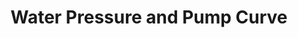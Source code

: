 ---
title: Water Pressure and Pump Curve
type: measurement
layout: measurement_technique
measurement_technique_id: 16
excerpt: 
related_systems:
  - 
related_components:
  - 
url: "/documents/measurement-technique/water-pressure-and-pump-curve"
---